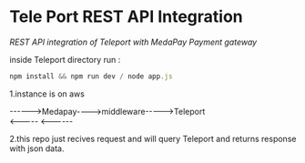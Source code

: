 # Tele Port REST API Integration
*REST API  integration of Teleport with MedaPay Payment gateway*

inside Teleport directory run :

```javascript
npm install && npm run dev / node app.js 
```

1.instance is on aws 

------>Medapay---->middleware----->Teleport <br/>
             <-----         <------    
             
 2.this repo just recives request and will query Teleport and returns response with json data.

